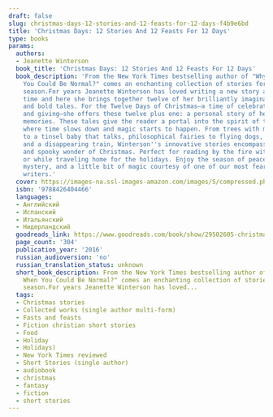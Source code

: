 ```yaml
---
draft: false
slug: christmas-days-12-stories-and-12-feasts-for-12-days-f4b9e6bd
title: 'Christmas Days: 12 Stories And 12 Feasts For 12 Days'
type: books
params:
  authors:
  - Jeanette Winterson
  book_title: 'Christmas Days: 12 Stories And 12 Feasts For 12 Days'
  book_description: 'From the New York Times bestselling author of "Why Be Happy When
    You Could Be Normal?" comes an enchanting collection of stories for the holiday
    season.For years Jeanette Winterson has loved writing a new story at Christmas
    time and here she brings together twelve of her brilliantly imaginative, funny
    and bold tales. For the Twelve Days of Christmas—a time of celebration, sharing,
    and giving—she offers these twelve plus one: a personal story of her own Christmas
    memories. These tales give the reader a portal into the spirit of the season,
    where time slows down and magic starts to happen. From trees with mysterious powers
    to a tinsel baby that talks, philosophical fairies to flying dogs, a haunted house
    and a disappearing train, Winterson''s innovative stories encompass the childlike
    and spooky wonder of Christmas. Perfect for reading by the fire with loved ones,
    or while traveling home for the holidays. Enjoy the season of peace and goodwill,
    mystery, and a little bit of magic courtesy of one of our most fearless and accomplished
    writers.'
  cover: https://images-na.ssl-images-amazon.com/images/S/compressed.photo.goodreads.com/books/1475304381i/29502605.jpg
  isbn: '9788426404466'
  languages:
  - Английский
  - Испанский
  - Итальянский
  - Нидерландский
  goodreads_link: https://www.goodreads.com/book/show/29502605-christmas-days
  page_count: '304'
  publication_year: '2016'
  russian_audioversion: 'no'
  russian_translation_status: unknown
  short_book_description: From the New York Times bestselling author of "Why Be Happy
    When You Could Be Normal?" comes an enchanting collection of stories for the holiday
    season.For years Jeanette Winterson has loved...
  tags:
  - Christmas stories
  - Collected works (single author multi-form)
  - Fasts and feasts
  - Fiction christian short stories
  - Food
  - Holiday
  - Holidays)
  - New York Times reviewed
  - Short Stories (single author)
  - audiobook
  - christmas
  - fantasy
  - fiction
  - short stories
---
```

